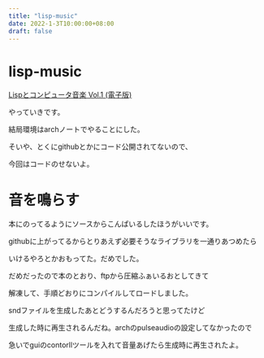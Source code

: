 ```yaml
---
title: "lisp-music"
date: 2022-1-3T10:00:00+08:00
draft: false
---
```

# lisp-music



[Lispとコンピュータ音楽 Vol.1 (電子版)](https://booth.pm/ja/items/1575612)



やっていきです。



結局環境はarchノートでやることにした。



そいや、とくにgithubとかにコード公開されてないので、



今回はコードのせないよ。



# 音を鳴らす



本にのってるようにソースからこんぱいるしたほうがいいです。



githubに上がってるからとりあえず必要そうなライブラリを一通りあつめたら



いけるやろとかおもってた。だめでした。



だめだったので本のとおり、ftpから圧縮ふぁいるおとしてきて



解凍して、手順どおりにコンパイルしてロードしました。



sndファイルを生成したあとどうするんだろうと思ってたけど



生成した時に再生されるんだね。archのpulseaudioの設定してなかったので



急いでguiのcontorllツールを入れて音量あげたら生成時に再生されたよ。
